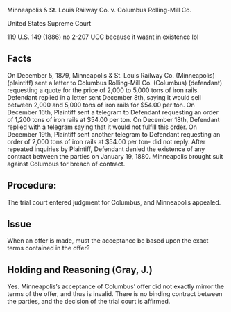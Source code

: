 Minneapolis & St. Louis Railway Co. v. Columbus Rolling-Mill Co.

United States Supreme Court

119 U.S. 149 (1886) no 2-207 UCC because it wasnt in existence lol

## Facts

On December 5, 1879, Minneapolis & St. Louis Railway Co. (Minneapolis) (plaintiff) sent a letter to Columbus Rolling-Mill Co. (Columbus) (defendant) requesting a quote for the price of 2,000 to 5,000 tons of iron rails. Defendant replied in a letter sent December 8th, saying it would sell between 2,000 and 5,000 tons of iron rails for $54.00 per ton. On December 16th, Plaintiff sent a telegram to Defendant requesting an order of 1,200 tons of iron rails at $54.00 per ton. On December 18th, Defendant replied with a telegram saying that it would not fulfill this order. On December 19th, Plaintiff sent another telegram to Defendant requesting an order of 2,000 tons of iron rails at $54.00 per ton- did not reply. After repeated inquiries by Plaintiff, Defendant denied the existence of any contract between the parties on January 19, 1880. Minneapolis brought suit against Columbus for breach of contract. 

## Procedure: 
The trial court entered judgment for Columbus, and Minneapolis appealed.

## Issue

When an offer is made, must the acceptance be based upon the exact terms contained in the offer?

## Holding and Reasoning (Gray, J.)

Yes. Minneapolis’s acceptance of Columbus’ offer did not exactly mirror the terms of the offer, and thus is invalid. There is no binding contract between the parties, and the decision of the trial court is affirmed.